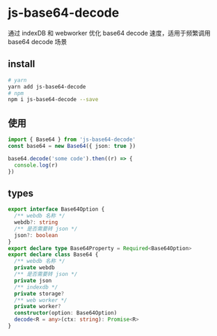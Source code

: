 # js-base64-decode

通过 indexDB 和 webworker 优化 base64 decode 速度，适用于频繁调用 base64 decode 场景

## install

```bash
# yarn
yarn add js-base64-decode
# npm
npm i js-base64-decode --save
```

## 使用

```typescript
import { Base64 } from 'js-base64-decode'
const base64 = new Base64({ json: true })

base64.decode('some code').then((r) => {
  console.log(r)
})
```

## types

```typescript
export interface Base64Option {
  /** webdb 名称 */
  webdb?: string
  /** 是否需要转 json */
  json?: boolean
}
export declare type Base64Property = Required<Base64Option>
export declare class Base64 {
  /** webdb 名称 */
  private webdb
  /** 是否需要转 json */
  private json
  /** indexdb */
  private storage?
  /** web worker */
  private worker?
  constructor(option: Base64Option)
  decode<R = any>(ctx: string): Promise<R>
}
```

